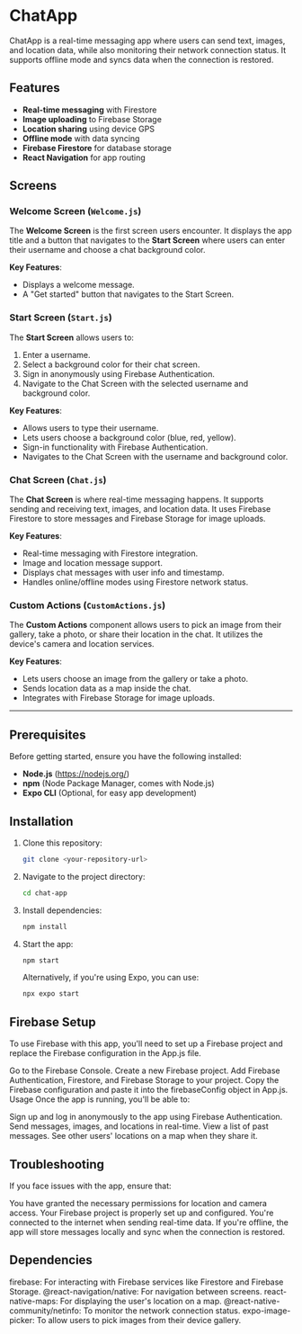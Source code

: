 # ChatApp

ChatApp is a real-time messaging app where users can send text, images, and location data, while also monitoring their network connection status. It supports offline mode and syncs data when the connection is restored.

## Features
- **Real-time messaging** with Firestore
- **Image uploading** to Firebase Storage
- **Location sharing** using device GPS
- **Offline mode** with data syncing
- **Firebase Firestore** for database storage
- **React Navigation** for app routing

## Screens

### Welcome Screen (`Welcome.js`)
The **Welcome Screen** is the first screen users encounter. It displays the app title and a button that navigates to the **Start Screen** where users can enter their username and choose a chat background color.

**Key Features**:
- Displays a welcome message.
- A "Get started" button that navigates to the Start Screen.

### Start Screen (`Start.js`)
The **Start Screen** allows users to:
1. Enter a username.
2. Select a background color for their chat screen.
3. Sign in anonymously using Firebase Authentication.
4. Navigate to the Chat Screen with the selected username and background color.

**Key Features**:
- Allows users to type their username.
- Lets users choose a background color (blue, red, yellow).
- Sign-in functionality with Firebase Authentication.
- Navigates to the Chat Screen with the username and background color.

### Chat Screen (`Chat.js`)
The **Chat Screen** is where real-time messaging happens. It supports sending and receiving text, images, and location data. It uses Firebase Firestore to store messages and Firebase Storage for image uploads.

**Key Features**:
- Real-time messaging with Firestore integration.
- Image and location message support.
- Displays chat messages with user info and timestamp.
- Handles online/offline modes using Firestore network status.

### Custom Actions (`CustomActions.js`)
The **Custom Actions** component allows users to pick an image from their gallery, take a photo, or share their location in the chat. It utilizes the device's camera and location services.

**Key Features**:
- Lets users choose an image from the gallery or take a photo.
- Sends location data as a map inside the chat.
- Integrates with Firebase Storage for image uploads.

---

## Prerequisites

Before getting started, ensure you have the following installed:

- **Node.js** (https://nodejs.org/)
- **npm** (Node Package Manager, comes with Node.js)
- **Expo CLI** (Optional, for easy app development)

## Installation

1. Clone this repository:
    ```bash
    git clone <your-repository-url>
    ```
   
2. Navigate to the project directory:
    ```bash
    cd chat-app
    ```

3. Install dependencies:
    ```bash
    npm install
    ```

4. Start the app:
    ```bash
    npm start
    ```

   Alternatively, if you're using Expo, you can use:
   ```bash
   npx expo start

## Firebase Setup
To use Firebase with this app, you'll need to set up a Firebase project and replace the Firebase configuration in the App.js file.

Go to the Firebase Console.
Create a new Firebase project.
Add Firebase Authentication, Firestore, and Firebase Storage to your project.
Copy the Firebase configuration and paste it into the firebaseConfig object in App.js.
Usage
Once the app is running, you'll be able to:

Sign up and log in anonymously to the app using Firebase Authentication.
Send messages, images, and locations in real-time.
View a list of past messages.
See other users' locations on a map when they share it.

## Troubleshooting
If you face issues with the app, ensure that:

You have granted the necessary permissions for location and camera access.
Your Firebase project is properly set up and configured.
You're connected to the internet when sending real-time data. If you're offline, the app will store messages locally and sync when the connection is restored.

## Dependencies
firebase: For interacting with Firebase services like Firestore and Firebase Storage.
@react-navigation/native: For navigation between screens.
react-native-maps: For displaying the user's location on a map.
@react-native-community/netinfo: To monitor the network connection status.
expo-image-picker: To allow users to pick images from their device gallery.
